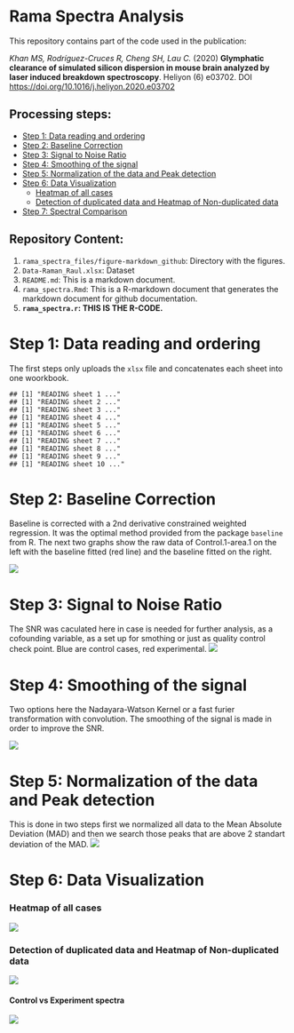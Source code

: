 Rama Spectra Analysis
=====================
This repository contains part of the code used in the publication:  

_Khan MS, Rodríguez-Cruces R, Cheng SH, Lau C._ (2020) __Glymphatic clearance of simulated silicon dispersion in mouse brain analyzed by laser induced breakdown spectroscopy__. Heliyon (6) e03702. DOI https://doi.org/10.1016/j.heliyon.2020.e03702


Processing steps:
-------------------
-   [Step 1: Data reading and ordering](#step-1-data-reading-and-ordering)
-   [Step 2: Baseline Correction](#step-2-baseline-correction)
-   [Step 3: Signal to Noise Ratio](#step-3-signal-to-noise-ratio)
-   [Step 4: Smoothing of the signal](#step-4-smoothing-of-the-signal)
-   [Step 5: Normalization of the data and Peak detection](#step-5-normalization-of-the-data-and-peak-detection)
-   [Step 6: Data Visualization](#step-6-data-visualization)
    -   [Heatmap of all cases](#heatmap-of-all-cases)
    -   [Detection of duplicated data and Heatmap of Non-duplicated data](#detection-of-duplicated-data-and-heatmap-of-non-duplicated-data)
-   [Step 7: Spectral Comparison](#step-7-spectral-comparison)

Repository Content:
-------------------
1. `rama_spectra_files/figure-markdown_github`: Directory with the figures.  
1. `Data-Raman_Raul.xlsx`: Dataset  
1. `README.md`: This is a markdown document.   
1. `rama_spectra.Rmd`: This is a R-markdown document that generates the markdown document for github documentation.  
1. **`rama_spectra.r`: THIS IS THE R-CODE.**  

Step 1: Data reading and ordering
=================================

The first steps only uploads the `xlsx` file and concatenates each sheet into one woorkbook.

    ## [1] "READING sheet 1 ..."
    ## [1] "READING sheet 2 ..."
    ## [1] "READING sheet 3 ..."
    ## [1] "READING sheet 4 ..."
    ## [1] "READING sheet 5 ..."
    ## [1] "READING sheet 6 ..."
    ## [1] "READING sheet 7 ..."
    ## [1] "READING sheet 8 ..."
    ## [1] "READING sheet 9 ..."
    ## [1] "READING sheet 10 ..."

Step 2: Baseline Correction
===========================

Baseline is corrected with a 2nd derivative constrained weighted regression. It was the optimal method provided from the package `baseline` from R.
The next two graphs show the raw data of Control.1-area.1 on the left with the baseline fitted (red line) and the baseline fitted on the right.

![](rama_spectra_files/figure-markdown_github/unnamed-chunk-3-1.png)

Step 3: Signal to Noise Ratio
=============================

The SNR was caculated here in case is needed for further analysis, as a cofounding variable, as a set up for smothing or just as quality control check point. Blue are control cases, red experimental.
![](rama_spectra_files/figure-markdown_github/unnamed-chunk-4-1.png)

Step 4: Smoothing of the signal
===============================

Two options here the Nadayara-Watson Kernel or a fast furier transformation with convolution.
The smoothing of the signal is made in order to improve the SNR.

![](rama_spectra_files/figure-markdown_github/unnamed-chunk-5-1.png)

Step 5: Normalization of the data and Peak detection
==================================================

This is done in two steps first we normalized all data to the Mean Absolute Deviation (MAD) and then we search those peaks that are above 2 standart deviation of the MAD. ![](rama_spectra_files/figure-markdown_github/unnamed-chunk-6-1.png)

Step 6: Data Visualization
==========================

### Heatmap of all cases

![](rama_spectra_files/figure-markdown_github/unnamed-chunk-7-1.png)

### Detection of duplicated data and Heatmap of Non-duplicated data

![](rama_spectra_files/figure-markdown_github/unnamed-chunk-8-1.png)

#### Control vs Experiment spectra

![](rama_spectra_files/figure-markdown_github/unnamed-chunk-9-1.png)

